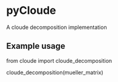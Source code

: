 # pyCloude
A cloude decomposition implementation

## Example usage
  from cloude import cloude_decomposition
  
  cloude_decomposition(mueller_matrix)
